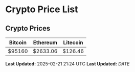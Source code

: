 # Crypto Price List

## Crypto Prices
| Bitcoin | Ethereum | Litecoin |
| ------- | -------- | -------- |
| $95160 | $2633.06 | $126.46 |
**Last Updated:** 2025-02-21 21:24 UTC
**Last Updated:** $DATE$
